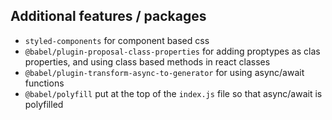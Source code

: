 ## Additional features / packages

- `styled-components` for component based css
- `@babel/plugin-proposal-class-properties` for adding proptypes as clas properties, and using class based methods in react classes
- `@babel/plugin-transform-async-to-generator` for using async/await functions
- `@babel/polyfill` put at the top of the `index.js` file so that async/await is polyfilled